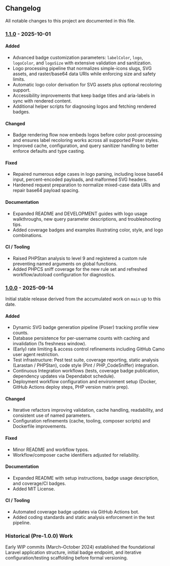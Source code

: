 ## Changelog

All notable changes to this project are documented in this file.

### [1.1.0] - 2025-10-01

#### Added
- Advanced badge customization parameters: `labelColor`, `logo`, `logoColor`, and `logoSize` with extensive validation and sanitization.
- Logo processing pipeline that normalizes simple-icons slugs, SVG assets, and raster/base64 data URIs while enforcing size and safety limits.
- Automatic logo color derivation for SVG assets plus optional recoloring support.
- Accessibility improvements that keep badge titles and aria-labels in sync with rendered content.
- Additional helper scripts for diagnosing logos and fetching rendered badges.

#### Changed
- Badge rendering flow now embeds logos before color post-processing and ensures label recoloring works across all supported Poser styles.
- Improved cache, configuration, and query sanitizer handling to better enforce defaults and type casting.

#### Fixed
- Repaired numerous edge cases in logo parsing, including loose base64 input, percent-encoded payloads, and malformed SVG headers.
- Hardened request preparation to normalize mixed-case data URIs and repair base64 payload spacing.

#### Documentation
- Expanded README and DEVELOPMENT guides with logo usage walkthroughs, new query parameter descriptions, and troubleshooting tips.
- Added coverage badges and examples illustrating color, style, and logo combinations.

#### CI / Tooling
- Raised PHPStan analysis to level 9 and registered a custom rule preventing named arguments on global functions.
- Added PHPCS sniff coverage for the new rule set and refreshed workflow/autoload configuration for diagnostics.

### [1.0.0] - 2025-09-14

Initial stable release derived from the accumulated work on `main` up to this date.

#### Added
- Dynamic SVG badge generation pipeline (Poser) tracking profile view counts.
- Database persistence for per-username counts with caching and invalidation (1s freshness window).
- (Early) rate limiting & access control refinements including GitHub Camo user agent restriction.
- Test infrastructure: Pest test suite, coverage reporting, static analysis (Larastan / PHPStan), code style (Pint / PHP_CodeSniffer) integration.
- Continuous Integration workflows (tests, coverage badge publication, dependency updates via Dependabot schedule).
- Deployment workflow configuration and environment setup (Docker, GitHub Actions deploy steps, PHP version matrix prep).

#### Changed
- Iterative refactors improving validation, cache handling, readability, and consistent use of named parameters.
- Configuration refinements (cache, tooling, composer scripts) and Dockerfile improvements.

#### Fixed
- Minor README and workflow typos.
- Workflow/composer cache identifiers adjusted for reliability.

#### Documentation
- Expanded README with setup instructions, badge usage description, and coverage/CI badges.
- Added MIT License.

#### CI / Tooling
- Automated coverage badge updates via GitHub Actions bot.
- Added coding standards and static analysis enforcement in the test pipeline.

### Historical (Pre-1.0.0) Work
Early WIP commits (March–October 2024) established the foundational Laravel application structure, initial badge endpoint, and iterative configuration/testing scaffolding before formal versioning.

[Unreleased]: https://github.com/pa-ulander/yaghvc/compare/v1.1.0...HEAD
[1.1.0]: https://github.com/pa-ulander/yaghvc/releases/tag/v1.1.0
[1.0.0]: https://github.com/pa-ulander/yaghvc/releases/tag/v1.0.0
